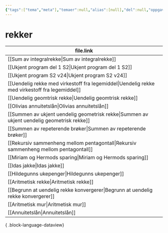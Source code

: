 ```yaml
---
{"tags":["tema","meta"],"temaer":null,"alias":[null],"del":null,"oppgave":null,"fag":null,"eksamen":null,"dg-publish":true,"title":"rekker","date":"2023-06-01","modified":"2023-06-01","permalink":"/temaer/rekker/","dgPassFrontmatter":true}
---
```



# rekker
| file.link                                                                                         |
| ------------------------------------------------------------------------------------------------- |
| [[Sum av integralrekke\|Sum av integralrekke]]                                                 |
| [[Ukjent program del 1 S2\|Ukjent program del 1 S2]]                                           |
| [[Ukjent program S2 v24\|Ukjent program S2 v24]]                                               |
| [[Uendelig rekke med virkestoff fra legemiddel\|Uendelig rekke med virkestoff fra legemiddel]] |
| [[Uendelig geomtrisk rekke\|Uendelig geomtrisk rekke]]                                         |
| [[Olivias annuitetslån\|Olivias annuitetslån]]                                                 |
| [[Summen av ukjent uendelig geometrisk rekke\|Summen av ukjent uendelig geometrisk rekke]]     |
| [[Summen av repeterende brøker\|Summen av repeterende brøker]]                                 |
| [[Rekursiv sammenheng mellom pentagontall\|Rekursiv sammenheng mellom pentagontall]]           |
| [[Miriam og Hermods sparing\|Miriam og Hermods sparing]]                                       |
| [[Idas jakke\|Idas jakke]]                                                                     |
| [[Hildegunns ukepenger\|Hildegunns ukepenger]]                                                 |
| [[Aritmetisk rekke\|Aritmetisk rekke]]                                                         |
| [[Begrunn at uendelig rekke konvergerer\|Begrunn at uendelig rekke konvergerer]]               |
| [[Aritmetisk mur\|Aritmetisk mur]]                                                             |
| [[Annuitetslån\|Annuitetslån]]                                                                 |

{ .block-language-dataview}
